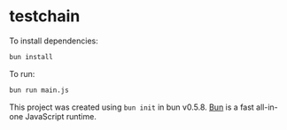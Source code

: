 # testchain

To install dependencies:

```bash
bun install
```

To run:

```bash
bun run main.js
```

This project was created using `bun init` in bun v0.5.8. [Bun](https://bun.sh) is a fast all-in-one JavaScript runtime.
